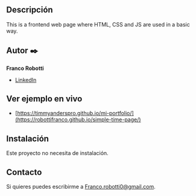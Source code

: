 ## Descripción
 This is a frontend web page where HTML, CSS and JS are used in a basic way.
 
## Autor ✒️
**Franco Robotti**

* [LinkedIn](https://www.linkedin.com/in/franco-robotti-415786229/)

## Ver ejemplo en vivo 
- [https://timmyanderspro.github.io/mi-portfolio/](https://robottifranco.github.io/simple-time-page/)

## Instalación 
Este proyecto no necesita de instalación.
  
## Contacto
Si quieres puedes escribirme a Franco.robotti0@gmail.com.


